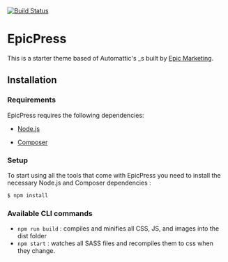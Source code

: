 [![Build Status](https://travis-ci.org/Automattic/_s.svg?branch=master)](https://travis-ci.org/Automattic/_s)

EpicPress
===

This is a starter theme based of Automattic's _s built by [Epic Marketing](http://marketingepic.com/).

Installation
---------------

### Requirements

EpicPress requires the following dependencies:

- [Node.js](https://nodejs.org/)
    
- [Composer](https://getcomposer.org/)


### Setup

To start using all the tools that come with EpicPress  you need to install the necessary Node.js and Composer dependencies :

```sh
$ npm install
```

### Available CLI commands

- `npm run build` : compiles and minifies all CSS, JS, and images into the dist folder
- `npm start` : watches all SASS files and recompiles them to css when they change.

